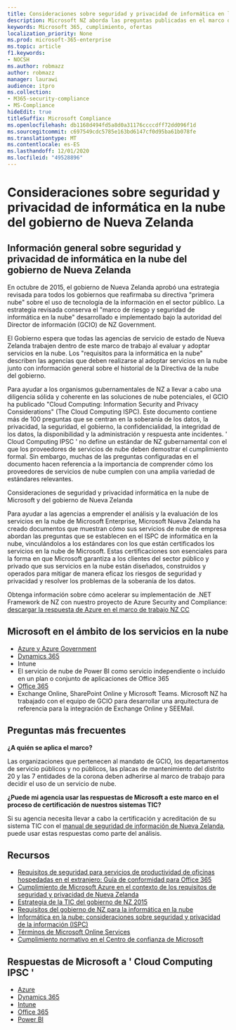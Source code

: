 ```yaml
---
title: Consideraciones sobre seguridad y privacidad de informática en la nube del gobierno de Nueva Zelanda
description: Microsoft NZ aborda las preguntas publicadas en el marco de informática en la nube de Nueva Zelanda.
keywords: Microsoft 365, cumplimiento, ofertas
localization_priority: None
ms.prod: microsoft-365-enterprise
ms.topic: article
f1.keywords:
- NOCSH
ms.author: robmazz
author: robmazz
manager: laurawi
audience: itpro
ms.collection:
- M365-security-compliance
- MS-Compliance
hideEdit: true
titleSuffix: Microsoft Compliance
ms.openlocfilehash: db1168d494fd5a8d0a31176ccccdff72dd096f1d
ms.sourcegitcommit: c697549cdc5785e163bd6147cf0d95ba61b078fe
ms.translationtype: MT
ms.contentlocale: es-ES
ms.lasthandoff: 12/01/2020
ms.locfileid: "49528896"
---
```

# <a name="new-zealand-government-cloud-computing-security-and-privacy-considerations"></a>Consideraciones sobre seguridad y privacidad de informática en la nube del gobierno de Nueva Zelanda

## <a name="new-zealand-government-cloud-computing-security-and-privacy-overview"></a>Información general sobre seguridad y privacidad de informática en la nube del gobierno de Nueva Zelanda

En octubre de 2015, el gobierno de Nueva Zelanda aprobó una estrategia revisada para todos los gobiernos que reafirmaba su directiva "primera nube" sobre el uso de tecnología de la información en el sector público. La estrategia revisada conserva el "marco de riesgo y seguridad de informática en la nube" desarrollado e implementado bajo la autoridad del Director de información (GCIO) de NZ Government.

El Gobierno espera que todas las agencias de servicio de estado de Nueva Zelanda trabajen dentro de este marco de trabajo al evaluar y adoptar servicios en la nube. Los "requisitos para la informática en la nube" describen las agencias que deben realizarse al adoptar servicios en la nube junto con información general sobre el historial de la Directiva de la nube del gobierno.

Para ayudar a los organismos gubernamentales de NZ a llevar a cabo una diligencia sólida y coherente en las soluciones de nube potenciales, el GCIO ha publicado "Cloud Computing: Information Security and Privacy Considerations" (The Cloud Computing ISPC). Este documento contiene más de 100 preguntas que se centran en la soberanía de los datos, la privacidad, la seguridad, el gobierno, la confidencialidad, la integridad de los datos, la disponibilidad y la administración y respuesta ante incidentes. ' Cloud Computing IPSC ' no define un estándar de NZ gubernamental con el que los proveedores de servicios de nube deben demostrar el cumplimiento formal. Sin embargo, muchas de las preguntas configuradas en el documento hacen referencia a la importancia de comprender cómo los proveedores de servicios de nube cumplen con una amplia variedad de estándares relevantes.

Consideraciones de seguridad y privacidad informática en la nube de Microsoft y del gobierno de Nueva Zelanda

Para ayudar a las agencias a emprender el análisis y la evaluación de los servicios en la nube de Microsoft Enterprise, Microsoft Nueva Zelanda ha creado documentos que muestran cómo sus servicios de nube de empresa abordan las preguntas que se establecen en el ISPC de informática en la nube, vinculándolos a los estándares con los que están certificados los servicios en la nube de Microsoft. Estas certificaciones son esenciales para la forma en que Microsoft garantiza a los clientes del sector público y privado que sus servicios en la nube están diseñados, construidos y operados para mitigar de manera eficaz los riesgos de seguridad y privacidad y resolver los problemas de la soberanía de los datos.

Obtenga información sobre cómo acelerar su implementación de .NET Framework de NZ con nuestro proyecto de Azure Security and Compliance: [descargar la respuesta de Azure en el marco de trabajo NZ CC](https://gallery.technet.microsoft.com/Response-to-GCIO-Cloud-e117bbb9)

## <a name="microsoft-in-scope-cloud-services"></a>Microsoft en el ámbito de los servicios en la nube

- [Azure y Azure Government](https://aka.ms/AzureCompliance)
- [Dynamics 365](https://aka.ms/d365-compliance-list)
- Intune
- El servicio de nube de Power BI como servicio independiente o incluido en un plan o conjunto de aplicaciones de Office 365
- [Office 365](https://go.microsoft.com/fwlink/p/?LinkID=2077751)
- Exchange Online, SharePoint Online y Microsoft Teams. Microsoft NZ ha trabajado con el equipo de GCIO para desarrollar una arquitectura de referencia para la integración de Exchange Online y SEEMail.

## <a name="frequently-asked-questions"></a>Preguntas más frecuentes

**¿A quién se aplica el marco?**

Las organizaciones que pertenecen al mandato de GCIO, los departamentos de servicio públicos y no públicos, las placas de mantenimiento del distrito 20 y las 7 entidades de la corona deben adherirse al marco de trabajo para decidir el uso de un servicio de nube.

**¿Puede mi agencia usar las respuestas de Microsoft a este marco en el proceso de certificación de nuestros sistemas TIC?**

Si su agencia necesita llevar a cabo la certificación y acreditación de su sistema TIC con el [manual de seguridad de información de Nueva Zelanda](https://go.microsoft.com/fwlink/p/?linkid=2099496), puede usar estas respuestas como parte del análisis.

## <a name="resources"></a>Recursos

- [Requisitos de seguridad para servicios de productividad de oficinas hospedadas en el extranjero: Guía de conformidad para Office 365](https://aka.ms/o365-gcio-conformance-guidance)
- [Cumplimiento de Microsoft Azure en el contexto de los requisitos de seguridad y privacidad de Nueva Zelanda](https://aka.ms/azurecompliancenewzealand)
- [Estrategia de la TIC del gobierno de NZ 2015](https://www.ict.govt.nz/strategy-and-action-plan/strategy/)
- [Requisitos del gobierno de NZ para la informática en la nube](https://aka.ms/NZ-Cloud-Requirements)
- [Informática en la nube: consideraciones sobre seguridad y privacidad de la información (ISPC)](https://www.digital.govt.nz/standards-and-guidance/technology-and-architecture/cloud-services/)
- [Términos de Microsoft Online Services](https://aka.ms/Online-Services-Terms)
- [Cumplimiento normativo en el Centro de confianza de Microsoft](https://www.microsoft.com/trust-center/compliance/compliance-overview)

## <a name="microsoft-responses-to-cloud-computing-ipsc"></a>Respuestas de Microsoft a ' Cloud Computing IPSC '

- [Azure](https://aka.ms/Azure-NZ-response)
- [Dynamics 365](https://aka.ms/d365-nz-response)
- [Intune](https://aka.ms/Intune-NZ-response)
- [Office 365](https://aka.ms/O365-NZ-Response)
- [Power BI](https://download.microsoft.com/download/5/1/7/51726B9B-2E76-49C4-9D4F-A36BF025CB93/Response-to-GCIO-105-questions-Power-BI.pdf)
